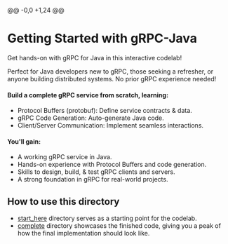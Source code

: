 @@ -0,0 +1,24 @@
# Getting Started with gRPC-Java

Get hands-on with gRPC for Java in this interactive codelab! <!-- TODO(larry-safran): Insert link once codelab is published. -->


Perfect for Java developers new to gRPC, those seeking a refresher, or anyone building distributed systems. No prior gRPC experience needed! 

#### Build a complete gRPC service from scratch, learning: 
- Protocol Buffers (protobuf): Define service contracts & data. 
- gRPC Code Generation: Auto-generate Java code. 
- Client/Server Communication: Implement seamless interactions. 

#### You'll gain: 
- A working gRPC service in Java. 
- Hands-on experience with Protocol Buffers and code generation. 
- Skills to design, build, & test gRPC clients and servers. 
- A strong foundation in gRPC for real-world projects.

## How to use this directory

- [start_here](start_here/) directory serves as a starting point for the
codelab. 
- [complete](complete/) directory showcases the finished code, giving you a peak
of how the final implementation should look like.

